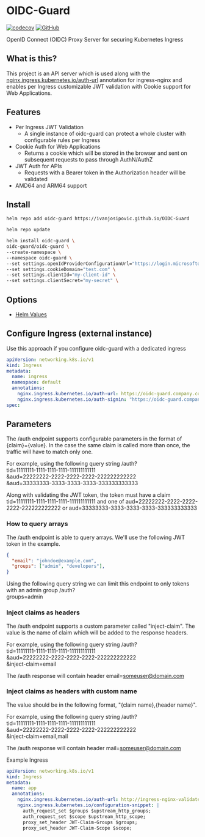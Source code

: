 # OIDC-Guard
[![codecov](https://codecov.io/gh/IvanJosipovic/OIDC-Guard/branch/alpha/graph/badge.svg?token=M16OFqam3T)](https://codecov.io/gh/IvanJosipovic/OIDC-Guard)
[![GitHub](https://img.shields.io/github/stars/ivanjosipovic/oidc-guard?style=social)](https://github.com/IvanJosipovic/oidc-guard)

OpenID Connect (OIDC) Proxy Server for securing Kubernetes Ingress

## What is this?

This project is an API server which is used along with the [nginx.ingress.kubernetes.io/auth-url](https://github.com/kubernetes/ingress-nginx/blob/main/docs/user-guide/nginx-configuration/annotations.md#external-authentication) annotation for ingress-nginx and enables per Ingress customizable JWT validation with Cookie support for Web Applications.

## Features

- Per Ingress JWT Validation
  - A single instance of oidc-guard can protect a whole cluster with configurable rules per Ingress
- Cookie Auth for Web Applications
  - Returns a cookie which will be stored in the browser and sent on subsequent requests to pass through AuthN/AuthZ
- JWT Auth for APIs
  - Requests with a Bearer token in the Authorization header will be validated
- AMD64 and ARM64 support

## Install

```bash
helm repo add oidc-guard https://ivanjosipovic.github.io/OIDC-Guard

helm repo update

helm install oidc-guard \
oidc-guard/oidc-guard \
--create-namespace \
--namespace oidc-guard \
--set settings.openIdProviderConfigurationUrl="https://login.microsoftonline.com/{guid}/v2.0/.well-known/openid-configuration" \
--set settings.cookieDomain="test.com" \
--set settings.clientId="my-client-id" \
--set settings.clientSecret="my-secret" \

```

## Options

- [Helm Values](charts/oidc-guard/values.yaml)

## Configure Ingress (external instance)

Use this approach if you configure oidc-guard with a dedicated ingress
```yaml
apiVersion: networking.k8s.io/v1
kind: Ingress
metadata:
  name: ingress
  namespace: default
  annotations:
    nginx.ingress.kubernetes.io/auth-url: https://oidc-guard.company.com/auth?tid=11111111-1111-1111-1111-111111111111&aud=22222222-2222-2222-2222-222222222222&aud=33333333-3333-3333-3333-333333333333
    nginx.ingress.kubernetes.io/auth-signin: "https://oidc-guard.company.com/signin?rd=https%3A%2F%2F$host$request_uri"
spec:
```

## Parameters

The /auth endpoint supports configurable parameters in the format of \{claim\}=\{value\}. In the case the same claim is called more than once, the traffic will have to match only one.

For example, using the following query string
/auth?  
tid=11111111-1111-1111-1111-111111111111  
&aud=22222222-2222-2222-2222-222222222222  
&aud=33333333-3333-3333-3333-333333333333  

Along with validating the JWT token, the token must have a claim tid=11111111-1111-1111-1111-111111111111 and one of aud=22222222-2222-2222-2222-222222222222 or aud=33333333-3333-3333-3333-333333333333

### How to query arrays
The /auth endpoint is able to query arrays. We'll use the following JWT token in the example.
```json
{
  "email": "johndoe@example.com",
  "groups": ["admin", "developers"],
}
```

Using the following query string we can limit this endpoint to only tokens with an admin group
/auth?  
groups=admin

### Inject claims as headers
The /auth endpoint supports a custom parameter called "inject-claim". The value is the name of claim which will be added to the response headers.

For example, using the following query string
/auth?  
tid=11111111-1111-1111-1111-111111111111  
&aud=22222222-2222-2222-2222-222222222222  
&inject-claim=email

The /auth response will contain header email=someuser@domain.com

### Inject claims as headers with custom name
The value should be in the following format, "\{claim name\},\{header name\}".

For example, using the following query string
/auth?  
tid=11111111-1111-1111-1111-111111111111  
&aud=22222222-2222-2222-2222-222222222222  
&inject-claim=email,mail

The /auth response will contain header mail=someuser@domain.com

Example Ingress
```yaml
apiVersion: networking.k8s.io/v1
kind: Ingress
metadata:
  name: app
  annotations:
    nginx.ingress.kubernetes.io/auth-url: http://ingress-nginx-validate-jwt.ingress-nginx-validate-jwt.svc.cluster.local:8080/auth?aud=11111111-11111-1111111111&inject-claim=https%3A%2F%2Fexample.com%2Fgroups,groups&inject-claim=scope
    nginx.ingress.kubernetes.io/configuration-snippet: |
      auth_request_set $groups $upstream_http_groups;
      auth_request_set $scope $upstream_http_scope;
      proxy_set_header JWT-Claim-Groups $groups;
      proxy_set_header JWT-Claim-Scope $scope;
```
